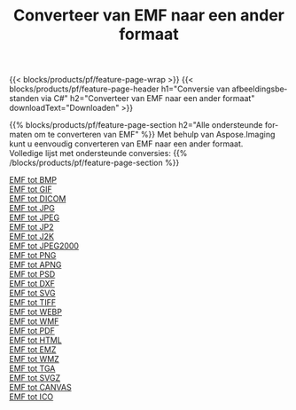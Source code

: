 ﻿---
title: Converteer van EMF naar een ander formaat 
weight: 3920
url: /nl/net/conversion/from/emf 
lang: nl
langdirlevel: 2
locales: zh-hans,ja,it,ru,de,es,fr,nl,id,lt,pl,pt,vi,tr,ko,zh-hant,ar,hi,th,sv,cs,uk,he
description: Met behulp van Aspose.Imaging kunt u eenvoudig converteren van EMF naar een ander formaat
---

{{< blocks/products/pf/feature-page-wrap >}}
{{< blocks/products/pf/feature-page-header h1="Conversie van afbeeldingsbestanden via C#" h2="Converteer van EMF naar een ander formaat" downloadText="Downloaden" >}}


{{% blocks/products/pf/feature-page-section  h2="Alle ondersteunde formaten om te converteren van EMF" %}}
Met behulp van Aspose.Imaging kunt u eenvoudig converteren van EMF naar een ander formaat.
<br/>
Volledige lijst met ondersteunde conversies:
{{% /blocks/products/pf/feature-page-section %}}
<div class="container-fluid productfamilypage bg-gray">
    <div class="convertypes bg-gray agp-content section">
        <div class="container">
		<div class="row other-converters">
		    <div class='col-md-2 other-converter remove-lp remove-rp'><a href="/imaging/nl/net/conversion/emf-to-bmp" >EMF tot BMP</a></div><div class='col-md-2 other-converter remove-lp remove-rp'><a href="/imaging/nl/net/conversion/emf-to-gif" >EMF tot GIF</a></div><div class='col-md-2 other-converter remove-lp remove-rp'><a href="/imaging/nl/net/conversion/emf-to-dicom" >EMF tot DICOM</a></div><div class='col-md-2 other-converter remove-lp remove-rp'><a href="/imaging/nl/net/conversion/emf-to-jpg" >EMF tot JPG</a></div><div class='col-md-2 other-converter remove-lp remove-rp'><a href="/imaging/nl/net/conversion/emf-to-jpeg" >EMF tot JPEG</a></div><div class='col-md-2 other-converter remove-lp remove-rp'><a href="/imaging/nl/net/conversion/emf-to-jp2" >EMF tot JP2</a></div><div class='col-md-2 other-converter remove-lp remove-rp'><a href="/imaging/nl/net/conversion/emf-to-j2k" >EMF tot J2K</a></div><div class='col-md-2 other-converter remove-lp remove-rp'><a href="/imaging/nl/net/conversion/emf-to-jpeg2000" >EMF tot JPEG2000</a></div><div class='col-md-2 other-converter remove-lp remove-rp'><a href="/imaging/nl/net/conversion/emf-to-png" >EMF tot PNG</a></div><div class='col-md-2 other-converter remove-lp remove-rp'><a href="/imaging/nl/net/conversion/emf-to-apng" >EMF tot APNG</a></div><div class='col-md-2 other-converter remove-lp remove-rp'><a href="/imaging/nl/net/conversion/emf-to-psd" >EMF tot PSD</a></div><div class='col-md-2 other-converter remove-lp remove-rp'><a href="/imaging/nl/net/conversion/emf-to-dxf" >EMF tot DXF</a></div><div class='col-md-2 other-converter remove-lp remove-rp'><a href="/imaging/nl/net/conversion/emf-to-svg" >EMF tot SVG</a></div><div class='col-md-2 other-converter remove-lp remove-rp'><a href="/imaging/nl/net/conversion/emf-to-tiff" >EMF tot TIFF</a></div><div class='col-md-2 other-converter remove-lp remove-rp'><a href="/imaging/nl/net/conversion/emf-to-webp" >EMF tot WEBP</a></div><div class='col-md-2 other-converter remove-lp remove-rp'><a href="/imaging/nl/net/conversion/emf-to-wmf" >EMF tot WMF</a></div><div class='col-md-2 other-converter remove-lp remove-rp'><a href="/imaging/nl/net/conversion/emf-to-pdf" >EMF tot PDF</a></div><div class='col-md-2 other-converter remove-lp remove-rp'><a href="/imaging/nl/net/conversion/emf-to-html" >EMF tot HTML</a></div><div class='col-md-2 other-converter remove-lp remove-rp'><a href="/imaging/nl/net/conversion/emf-to-emz" >EMF tot EMZ</a></div><div class='col-md-2 other-converter remove-lp remove-rp'><a href="/imaging/nl/net/conversion/emf-to-wmz" >EMF tot WMZ</a></div><div class='col-md-2 other-converter remove-lp remove-rp'><a href="/imaging/nl/net/conversion/emf-to-tga" >EMF tot TGA</a></div><div class='col-md-2 other-converter remove-lp remove-rp'><a href="/imaging/nl/net/conversion/emf-to-svgz" >EMF tot SVGZ</a></div><div class='col-md-2 other-converter remove-lp remove-rp'><a href="/imaging/nl/net/conversion/emf-to-canvas" >EMF tot CANVAS</a></div><div class='col-md-2 other-converter remove-lp remove-rp'><a href="/imaging/nl/net/conversion/emf-to-ico" >EMF tot ICO</a></div>
                </div>
        </div>
    </div>
</div>
<br/>

